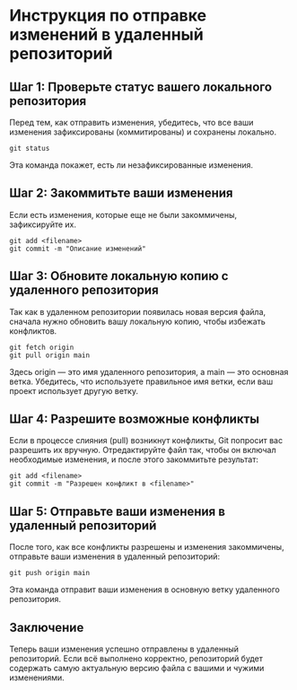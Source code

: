 # Инструкция по отправке изменений в удаленный репозиторий
## Шаг 1: Проверьте статус вашего локального репозитория
Перед тем, как отправить изменения, убедитесь, что все ваши изменения зафиксированы (коммитированы) и сохранены локально.  
```
git status
```  
Эта команда покажет, есть ли незафиксированные изменения.

## Шаг 2: Закоммитьте ваши изменения
Если есть изменения, которые еще не были закоммичены, зафиксируйте их.  
```
git add <filename>
git commit -m "Описание изменений"
```

## Шаг 3: Обновите локальную копию с удаленного репозитория
Так как в удаленном репозитории появилась новая версия файла, сначала нужно обновить вашу локальную копию, чтобы избежать конфликтов.
```
git fetch origin
git pull origin main
```
Здесь origin — это имя удаленного репозитория, а main — это основная ветка. Убедитесь, что используете правильное имя ветки, если ваш проект использует другую ветку.

## Шаг 4: Разрешите возможные конфликты
Если в процессе слияния (pull) возникнут конфликты, Git попросит вас разрешить их вручную. Отредактируйте файл так, чтобы он включал необходимые изменения, и после этого закоммитьте результат:
```
git add <filename>
git commit -m "Разрешен конфликт в <filename>"
```

## Шаг 5: Отправьте ваши изменения в удаленный репозиторий
После того, как все конфликты разрешены и изменения закоммичены, отправьте ваши изменения в удаленный репозиторий:
```
git push origin main
```
Эта команда отправит ваши изменения в основную ветку удаленного репозитория.

## Заключение
Теперь ваши изменения успешно отправлены в удаленный репозиторий. Если всё выполнено корректно, репозиторий будет содержать самую актуальную версию файла с вашими и чужими изменениями.
